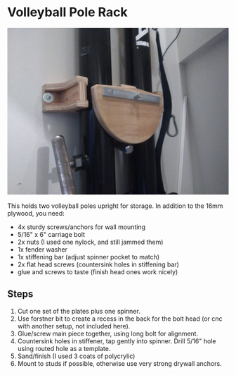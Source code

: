 # Volleyball Pole Rack

![pole rack](volleyball_pole_rack.jpg)

This holds two volleyball poles upright for storage.  In addition to the 16mm
plywood, you need:

* 4x sturdy screws/anchors for wall mounting
* 5/16" x 6" carriage bolt
* 2x nuts (I used one nylock, and still jammed them)
* 1x fender washer
* 1x stiffening bar (adjust spinner pocket to match)
* 2x flat head screws (countersink holes in stiffening bar)
* glue and screws to taste (finish head ones work nicely)

## Steps

1. Cut one set of the plates plus one spinner.
2. Use forstner bit to create a recess in the back for the bolt head (or cnc
   with another setup, not included here).
3. Glue/screw main piece together, using long bolt for alignment.
4. Countersink holes in stiffener, tap gently into spinner.  Drill 5/16" hole
   using routed hole as a template.
5. Sand/finish (I used 3 coats of polycrylic)
6. Mount to studs if possible, otherwise use very strong drywall anchors.
